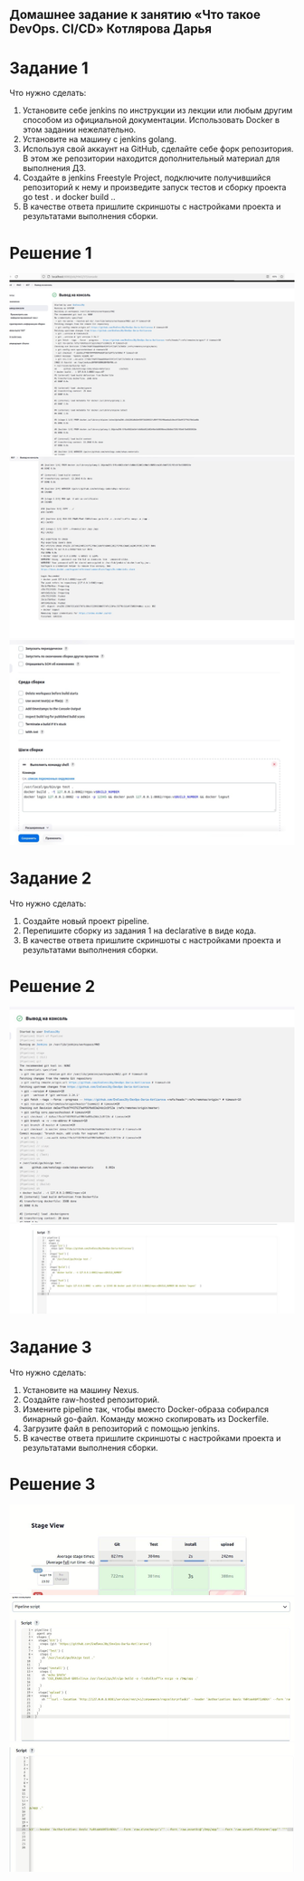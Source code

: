 ## Домашнее задание к занятию «Что такое DevOps. СI/СD» Котлярова Дарья 

# Задание 1
Что нужно сделать:

1. Установите себе jenkins по инструкции из лекции или любым другим способом из официальной документации. Использовать Docker в этом задании нежелательно.
2. Установите на машину с jenkins golang.
3. Используя свой аккаунт на GitHub, сделайте себе форк репозитория. В этом же репозитории находится дополнительный материал для выполнения ДЗ.
4. Создайте в jenkins Freestyle Project, подключите получившийся репозиторий к нему и произведите запуск тестов и сборку проекта go test . и docker build ..
5. В качестве ответа пришлите скриншоты с настройками проекта и результатами выполнения сборки.

# Решение 1
![Вывод консоли1](https://github.com/EndlessJ0y/Screens/blob/main/photo1710749849.jpeg)
![Вывод консоли2](https://github.com/EndlessJ0y/Screens/blob/main/photo1710749863.jpeg)
![Настройки](https://github.com/EndlessJ0y/Screens/blob/main/photo1710749969.jpeg)

# Задание 2
Что нужно сделать:

1. Создайте новый проект pipeline.
2. Перепишите сборку из задания 1 на declarative в виде кода.
3. В качестве ответа пришлите скриншоты с настройками проекта и результатами выполнения сборки.

# Решение 2
![Вывод консоли1](https://github.com/EndlessJ0y/Screens/blob/main/photo1710757411.jpeg)
![Настройки](https://github.com/EndlessJ0y/Screens/blob/main/photo1710757444.jpeg)



# Задание 3
Что нужно сделать:

1. Установите на машину Nexus.
2. Создайте raw-hosted репозиторий.
3. Измените pipeline так, чтобы вместо Docker-образа собирался бинарный go-файл. Команду можно скопировать из Dockerfile.
4. Загрузите файл в репозиторий с помощью jenkins.
5. В качестве ответа пришлите скриншоты с настройками проекта и результатами выполнения сборки.

# Решение 3
![Результат сборки](https://github.com/EndlessJ0y/Screens/blob/main/photo1710924183.jpeg)
![Настройки1](https://github.com/EndlessJ0y/Screens/blob/main/photo1710924221.jpeg)
![Настройки2](https://github.com/EndlessJ0y/Screens/blob/main/photo1710924247.jpeg)
